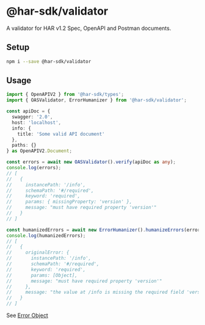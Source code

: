 # @har-sdk/validator

A validator for HAR v1.2 Spec, OpenAPI and Postman documents.

## Setup

```bash
npm i --save @har-sdk/validator
```

## Usage

```ts
import { OpenAPIV2 } from '@har-sdk/types';
import { OASValidator, ErrorHumanizer } from '@har-sdk/validator';

const apiDoc = {
  swagger: '2.0',
  host: 'localhost',
  info: {
    title: 'Some valid API document'
  },
  paths: {}
} as OpenAPIV2.Document;

const errors = await new OASValidator().verify(apiDoc as any);
console.log(errors);
// [
//   {
//     instancePath: '/info',
//     schemaPath: '#/required',
//     keyword: 'required',
//     params: { missingProperty: 'version' },
//     message: "must have required property 'version'"
//   }
// ]

const humanizedErrors = await new ErrorHumanizer().humanizeErrors(errors);
console.log(humanizedErrors);
// [
//   {
//     originalError: {
//       instancePath: '/info',
//       schemaPath: '#/required',
//       keyword: 'required',
//       params: [Object],
//       message: "must have required property 'version'"
//     },
//     message: "the value at /info is missing the required field 'version'"
//   }
// ]
```

See [Error Object](https://ajv.js.org/api.html#error-objects)
